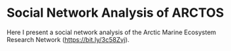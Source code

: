 # Social Network Analysis of ARCTOS

Here I present a social network analysis of the Arctic Marine Ecosystem Research Network (https://bit.ly/3c58Zvj).
